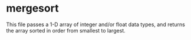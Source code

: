 # mergesort

This file passes a 1-D array of integer and/or float data types, and returns the array sorted in order from smallest to largest.
